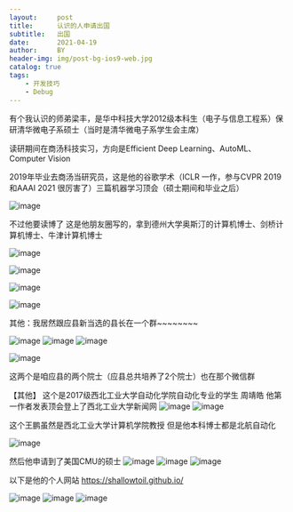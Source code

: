 ```yaml
---
layout:     post
title:      认识的人申请出国
subtitle:   出国
date:       2021-04-19
author:     BY
header-img: img/post-bg-ios9-web.jpg
catalog: true
tags:
    - 开发技巧
    - Debug
---
```


有个我认识的师弟梁丰，是华中科技大学2012级本科生（电子与信息工程系）保研清华微电子系硕士（当时是清华微电子系学生会主席）

读研期间在商汤科技实习，方向是Efficient Deep Learning、AutoML、Computer Vision

2019年毕业去商汤当研究员，这是他的谷歌学术（ICLR 一作，参与CVPR 2019 和AAAI 2021 很厉害了）三篇机器学习顶会（硕士期间和毕业之后）

![image](https://user-images.githubusercontent.com/24884878/115249892-a8249e00-a15b-11eb-89e4-2744cd2bb65c.png)

不过他要读博了 这是他朋友圈写的，拿到德州大学奥斯汀的计算机博士、剑桥计算机博士、牛津计算机博士 

![image](https://user-images.githubusercontent.com/24884878/115249468-32203700-a15b-11eb-8d12-9efc5348e9b8.png)

![image](https://user-images.githubusercontent.com/24884878/115250115-da360000-a15b-11eb-9c39-1fafa00f60b6.png)


![image](https://user-images.githubusercontent.com/24884878/115250141-e15d0e00-a15b-11eb-9f0e-bbf109750b6a.png)

![image](https://user-images.githubusercontent.com/24884878/115250164-e621c200-a15b-11eb-902d-8ec574843d62.png)


其他：我居然跟应县新当选的县长在一个群~~~~~~~~

![image](https://user-images.githubusercontent.com/24884878/115254506-fd62ae80-a15f-11eb-837c-a6174cb26d9f.png)
![image](https://user-images.githubusercontent.com/24884878/115254573-0e132480-a160-11eb-8e34-0247f0827153.png)
![image](https://user-images.githubusercontent.com/24884878/115254626-1cf9d700-a160-11eb-80ce-9835628e5af6.png)

![image](https://user-images.githubusercontent.com/24884878/115254684-2c792000-a160-11eb-8cf5-0ea78d834d9a.png)

这两个是咱应县的两个院士（应县总共培养了2个院士）也在那个微信群



【其他】
这个是2017级西北工业大学自动化学院自动化专业的学生 周靖皓   他第一作者发表顶会登上了西北工业大学新闻网 
![image](https://user-images.githubusercontent.com/24884878/115529861-d7efb500-a2c5-11eb-85d6-2eaf6efecb7e.png)
![image](https://user-images.githubusercontent.com/24884878/115529996-f48bed00-a2c5-11eb-9f16-b6cf76172196.png)

这个王鹏虽然是西北工业大学计算机学院教授 但是他本科博士都是北航自动化

![image](https://user-images.githubusercontent.com/24884878/115530155-1ab18d00-a2c6-11eb-8ae9-1189c7f67f6a.png)

然后他申请到了美国CMU的硕士
![image](https://user-images.githubusercontent.com/24884878/115530228-29983f80-a2c6-11eb-8ed9-1b09858ffdfa.png)
![image](https://user-images.githubusercontent.com/24884878/115530269-31f07a80-a2c6-11eb-92ef-36abfabff629.png)
![image](https://user-images.githubusercontent.com/24884878/115530311-39b01f00-a2c6-11eb-904c-831bbb7047ff.png)

以下是他的个人网站
https://shallowtoil.github.io/


![image](https://user-images.githubusercontent.com/24884878/115530425-58161a80-a2c6-11eb-8762-33f28d8ea844.png)
![image](https://user-images.githubusercontent.com/24884878/115530456-5e0bfb80-a2c6-11eb-9f79-eb1650bca1e5.png)
![image](https://user-images.githubusercontent.com/24884878/115530526-711ecb80-a2c6-11eb-8656-5b0f35262453.png)
